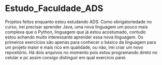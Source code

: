 # Estudo_Faculdade_ADS
<break> Projetos feitos enquanto estou estudando ADS.</break>
Como obrigatoriedade no curso, irei precisar aprender Java, uma nova linguagem um pouco mais complexa que o Python, linguagem que já estou acostumado, contudo estou achando muito interessante aprender essa nova linguagem.
Os primeiros exercícios são apenas para conhecer o básico da línguagem para um projeto maior e mais rico em qualidade, ou não, irei criar um novo repositório.
Há dois arquivos no momento pois estou programando direto no celular e pc assim consigo distinguir em qual exercício parei.


